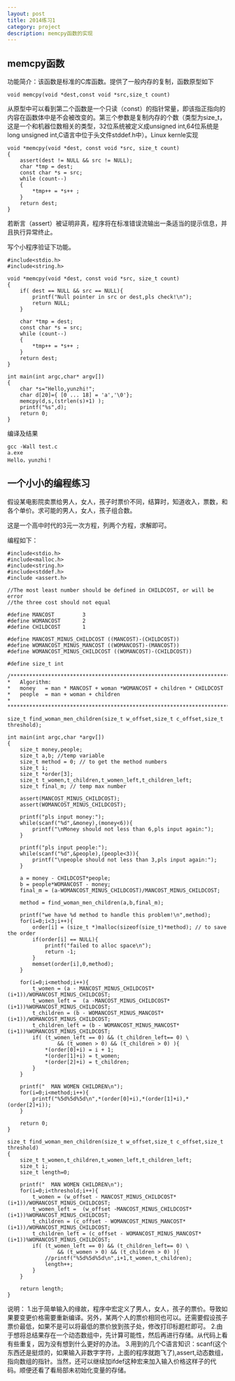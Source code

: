```yaml
---
layout: post
title: 2014练习1
category: project
description: memcpy函数的实现
---
```


##  memcpy函数

功能简介：该函数是标准的C库函数。提供了一般内存的复制，函数原型如下

	void memcpy(void *dest,const void *src,size_t count)

从原型中可以看到第二个函数是一个只读（const）的指针常量，即该指正指向的内容在函数体中是不会被改变的。第三个参数是复制内存的个数（类型为size_t，这是一个和机器位数相关的类型，32位系统被定义成unsigned int,64位系统是long unsigned int,C语言中位于头文件stddef.h中）。Linux kernle实现

	void *memcpy(void *dest, const void *src, size_t count)
	{
		assert(dest != NULL && src != NULL);
		char *tmp = dest;
		const char *s = src;
		while (count--)
		{
			*tmp++ = *s++ ;
		}
		return dest;
	}

若断言（assert）被证明非真，程序将在标准错误流输出一条适当的提示信息，并且执行异常终止。

写个小程序验证下功能。

	#include<stdio.h>
	#include<string.h>

	void *memcpy(void *dest, const void *src, size_t count)
	{
		if( dest == NULL && src == NULL){
			printf("Null pointer in src or dest,pls check!\n");
			return NULL;
		}

		char *tmp = dest;
		const char *s = src;
		while (count--)
		{
			*tmp++ = *s++ ;
		}
		return dest;
	}

	int main(int argc,char* argv[])
	{
		char *s="Hello,yunzhi!";
		char d[20]={ [0 ... 18] = 'a','\0'};
		memcpy(d,s,(strlen(s)+1) );
		printf("%s",d);
		return 0;
	}

编译及结果

	gcc -Wall test.c
	a.exe
	Hello，yunzhi！



## 一个小小的编程练习

假设某电影院卖票给男人，女人，孩子时票价不同，结算时，知道收入，票数，和各个单价。求可能的男人，女人，孩子组合数。

这是一个高中时代的3元一次方程，列两个方程，求解即可。

编程如下：

    #include<stdio.h>
    #include<malloc.h>
    #include<string.h>
    #include<stddef.h>
    #include <assert.h>
    
    //The most least number should be defined in CHILDCOST, or will be error
    //the three cost should not equal
    
    #define MANCOST			3
    #define WOMANCOST		2
    #define CHILDCOST		1
    
    #define MANCOST_MINUS_CHILDCOST ((MANCOST)-(CHILDCOST))
    #define WOMANCOST_MINUS_MANCOST ((WOMANCOST)-(MANCOST))
    #define WOMANCOST_MINUS_CHILDCOST ((WOMANCOST)-(CHILDCOST))
    
    #define size_t int
    
    /************************************************************************
    *	Algorithm:
    *	money	= man * MANCOST + woman *WOMANCOST + children * CHILDCOST
    *	people	= man + woman + children
    *
    *************************************************************************/
    
    size_t find_woman_men_children(size_t w_offset,size_t c_offset,size_t threshold);
    
    int main(int argc,char *argv[])
    {
    	size_t money,people;
    	size_t a,b;	//temp variable
    	size_t method = 0; // to get the method numbers
    	size_t i;
    	size_t *order[3];
    	size_t t_women,t_children,t_women_left,t_children_left;
    	size_t final_m; // temp max number
    
    	assert(MANCOST_MINUS_CHILDCOST);
    	assert(WOMANCOST_MINUS_CHILDCOST);
    
    	printf("pls input money:");
    	while(scanf("%d",&money),(money<6)){
    		printf("\nMoney should not less than 6,pls input again:");
    	}
    
    	printf("pls input people:");
    	while(scanf("%d",&people),(people<3)){
    		printf("\npeople should not less than 3,pls input again:");
    	}
    
    	a = money - CHILDCOST*people;
    	b = people*WOMANCOST - money;
    	final_m = (a-WOMANCOST_MINUS_CHILDCOST)/MANCOST_MINUS_CHILDCOST;
    
    	method = find_woman_men_children(a,b,final_m);
    
    	printf("we have %d method to handle this problem!\n",method);
    	for(i=0;i<3;i++){
    		order[i] = (size_t *)malloc(sizeof(size_t)*method); // to save the order
    		if(order[i] == NULL){
    			printf("failed to alloc space\n");
    			return -1;
    		}
    		memset(order[i],0,method);
    	}
    
    	for(i=0;i<method;i++){
    		t_women = (a - MANCOST_MINUS_CHILDCOST*(i+1))/WOMANCOST_MINUS_CHILDCOST;
    		t_women_left =  (a -MANCOST_MINUS_CHILDCOST*(i+1))%WOMANCOST_MINUS_CHILDCOST;
    		t_children = (b - WOMANCOST_MINUS_MANCOST*(i+1))/WOMANCOST_MINUS_CHILDCOST;
    		t_children_left = (b - WOMANCOST_MINUS_MANCOST*(i+1))%WOMANCOST_MINUS_CHILDCOST;
    		if( (t_women_left == 0) && (t_children_left== 0) \
    				&& (t_women > 0) && (t_children > 0) ){
    			*(order[0]+i) = i + 1;
    			*(order[1]+i) = t_women;
    			*(order[2]+i) = t_children;
    		}
    	}
    
    	printf("  MAN WOMEN CHILDREN\n");
    	for(i=0;i<method;i++){
    		printf("%5d%5d%5d\n",*(order[0]+i),*(order[1]+i),*(order[2]+i));
    	}
    
    	return 0;
    }
    
    size_t find_woman_men_children(size_t w_offset,size_t c_offset,size_t threshold)
    {
    	size_t t_women,t_children,t_women_left,t_children_left;
    	size_t i;
    	size_t length=0;
    
    	printf("  MAN WOMEN CHILDREN\n");
    	for(i=0;i<threshold;i++){
    		t_women = (w_offset - MANCOST_MINUS_CHILDCOST*(i+1))/WOMANCOST_MINUS_CHILDCOST;
    		t_women_left =  (w_offset -MANCOST_MINUS_CHILDCOST*(i+1))%WOMANCOST_MINUS_CHILDCOST;
    		t_children = (c_offset - WOMANCOST_MINUS_MANCOST*(i+1))/WOMANCOST_MINUS_CHILDCOST;
    		t_children_left = (c_offset - WOMANCOST_MINUS_MANCOST*(i+1))%WOMANCOST_MINUS_CHILDCOST;
    		if( (t_women_left == 0) && (t_children_left== 0) \
    				&& (t_women > 0) && (t_children > 0) ){
    			//printf("%5d%5d%5d\n",i+1,t_women,t_children);
    			length++;
    		}
    	}
    
    	return length;
    }
    
说明：
1.出于简单输入的缘故，程序中宏定义了男人，女人，孩子的票价。导致如果要变更价格需要重新编译。另外，某两个人的票价相同也可以。还需要假设孩子票价最低，如果不是可以将最低的票价放到孩子处，修改打印标题栏即可。
2.由于想将总结果存在一个动态数组中，先计算可能性，然后再进行存储。从代码上看有些重复，因为没有想到什么更好的办法。
3.用到的几个C语言知识：scanf(这个东西还是挺烦的，如果输入非数字字符，上面的程序就跑飞了),assert,动态数组，指向数组的指针。当然，还可以继续加ifdef这种宏来加入输入价格这样子的代码。顺便还看了看局部未初始化变量的存储。




